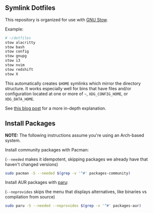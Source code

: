 ## Symlink Dotfiles

This repository is organized for use with [GNU Stow](https://www.gnu.org/software/stow/).

Example:

```bash
# ~/dotfiles
stow alacritty
stow bash
stow config
stow gnupg
stow i3
stow nvim
stow redshift
stow X
```

This automatically creates `$HOME` symlinks which mirror the directory structure. It works especially well for bins that have files and/or configuration located at one or more of `~`, `XDG_CONFIG_HOME`, or `XDG_DATA_HOME`.

See [this blog post](http://brandon.invergo.net/news/2012-05-26-using-gnu-stow-to-manage-your-dotfiles.html) for a more in-depth explanation.

## Install Packages

**NOTE:** The following instructions assume you're using an Arch-based system.

Install community packages with Pacman:

(`--needed` makes it idempotent, skipping packages we already have that haven't changed versions)

```bash
sudo pacman -S --needed $(grep -v '^#' packages-community)
```


Install AUR packages with [paru](https://github.com/Morganamilo/paru):

(`--noprovides` skips the menu that displays alternatives, like binaries vs compilation from source)

```bash
sudo paru -S --needed --noprovides $(grep -v '^#' packages-aur)
```
